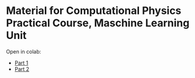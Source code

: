 # Material for Computational Physics Practical Course, Maschine Learning Unit

Open in colab:
* [Part 1](https://colab.research.google.com/github/matthias-k/computational_physics_2025/blob/main/01_linear_classification.ipynb)
* [Part 2](https://colab.research.google.com/github/matthias-k/computational_physics_2025/blob/main/02_mnist_classification.ipynb)
